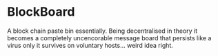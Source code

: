 # BlockBoard
A block chain paste bin essentially. Being decentralised in theory it becomes a completely uncencorable message board that persists like a virus only it survives on voluntary hosts... weird idea right.
